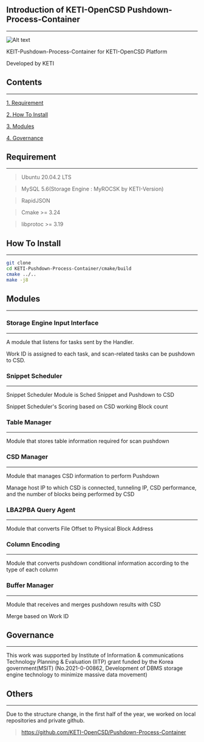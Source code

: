 ## Introduction of KETI-OpenCSD Pushdown-Process-Container
-------------
![Alt text](/%EC%82%AC%EC%A7%84/pushdown.jpg)

KEIT-Pushdown-Process-Container for KETI-OpenCSD Platform

Developed by KETI

## Contents
-------------
[1. Requirement](#requirement)

[2. How To Install](#How-To-Install)

[3. Modules](#modules)

[4. Governance](#governance)

## Requirement
-------------
>   Ubuntu 20.04.2 LTS

>   MySQL 5.6(Storage Engine : MyROCSK by KETI-Version)

>   RapidJSON

>   Cmake >= 3.24

>   libprotoc >= 3.19

## How To Install
-------------
```bash
git clone 
cd KETI-Pushdown-Process-Container/cmake/build
cmake ../..
make -j8
```

## Modules
-------------
### Storage Engine Input Interface
-------------
A module that listens for tasks sent by the Handler.

Work ID is assigned to each task, and scan-related tasks can be pushdown to CSD.

### Snippet Scheduler
-------------
Snippet Scheduler Module is Sched Snippet and Pushdown to CSD

Snippet Scheduler's Scoring based on CSD working Block count

### Table Manager
-------------
Module that stores table information required for scan pushdown

### CSD Manager
-------------
Module that manages CSD information to perform Pushdown

Manage host IP to which CSD is connected, tunneling IP, CSD performance, and the number of blocks being performed by CSD

### LBA2PBA Query Agent
-------------
Module that converts File Offset to Physical Block Address

### Column Encoding
-------------
Module that converts pushdown conditional information according to the type of each column

### Buffer Manager
-------------
Module that receives and merges pushdown results with CSD

Merge based on Work ID

## Governance
-------------
This work was supported by Institute of Information & communications Technology Planning & Evaluation (IITP) grant funded by the Korea government(MSIT) (No.2021-0-00862, Development of DBMS storage engine technology to minimize massive data movement)

## Others
-------------
Due to the structure change, in the first half of the year, we worked on local repositories and private github.
> https://github.com/KETI-OpenCSD/Pushdown-Process-Container
